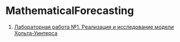 # MathematicalForecasting
1. [Лабораторная работа №1. Реализация и исследование модели Хольта-Уинтерса](https://github.com/dunklenichts/MathematicalForecasting/tree/mathForecasting/lab1)
